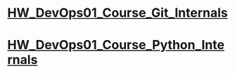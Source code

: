 # [HW_DevOps01_Course_Git_Internals](https://github.com/ihoraryku/HW_DevOps01_Course_Git)
# [HW_DevOps01_Course_Python_Internals](https://github.com/ihoraryku/HW_DevOps01_Course/blob/main/python_internals/calculator.py)
